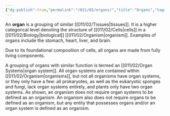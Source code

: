 ```yaml
---
{"dg-publish":true,"permalink":"/011/02/organs/","title":"Organs","tags":["BIOL422"],"noteIcon":"1","created":"2024-10-19T20:27:19.092-07:00","updated":"2024-10-03T23:15:35.548-07:00"}
---
```


An **organ** is a grouping of similar [[011/02/Tissues\|tissues]]. It is a higher categorical level denoting the structure of [[011/02/Cells\|cells]] in a [[011/02/Biology\|biological]] [[011/02/Organism\|organism]]. Examples of organs include the stomach, heart, liver, and brain.

Due to its foundational composition of cells, all organs are made from fully living components.

A grouping of organs with similar function is termed an [[011/02/Organ Systems\|organ system]]. All organ systems are contained within [[011/02/Organism\|organisms]], but not all organisms have organ systems, or they only have a few: all prokaryotes, as well as the eukaryotic sponges and fungi, lack organ systems entirely, and plants only have two organ systems. As shown, an organism does not require organ systems to be defined as an organism. An organism also does not require organs to be defined as an organism, but any entity that possesses organs and/or an organ system is defined as an organism.